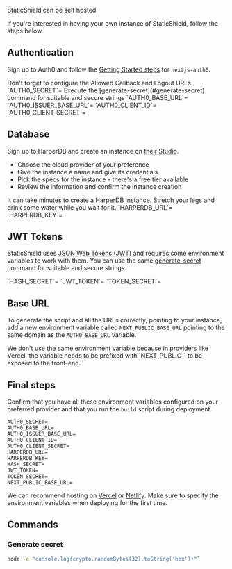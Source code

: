 StaticShield can be self hosted

If you're interested in having your own instance of StaticShield, follow the steps below.

## Authentication

Sign up to Auth0 and follow the [Getting Started steps](https://github.com/auth0/nextjs-auth0#getting-started) for `nextjs-auth0`.

<Callout type="warning">
  Don't forget to configure the Allowed Callback and Logout URLs.
</Callout>

<Accordion title='Environment variables from this step'>
`AUTH0_SECRET`= Execute the [generate-secret](#generate-secret) command for suitable and secure strings  
`AUTH0_BASE_URL`=  
`AUTH0_ISSUER_BASE_URL`=  
`AUTH0_CLIENT_ID`=  
`AUTH0_CLIENT_SECRET`=  
</Accordion>

## Database

Sign up to HarperDB and create an instance on [their Studio](https://studio.harperdb.io/sign-up).

- Choose the cloud provider of your preference
- Give the instance a name and give its credentials
- Pick the specs for the instance - there's a free tier available
- Review the information and confirm the instance creation

<Callout type="info">
  It can take minutes to create a HarperDB instance.
  Stretch your legs and drink some water while you wait for it.
</Callout>

<Accordion title='Environment variables from this step'>
`HARPERDB_URL`=  
`HARPERDB_KEY`=
</Accordion>

## JWT Tokens

StaticShield uses [JSON Web Tokens (JWT)](https://jwt.io/) and requires some environment variables to work with them. You can use the same [generate-secret](#generate-secret) command for suitable and secure strings.

<Accordion title='Environment variables from this step'>
`HASH_SECRET`=  
`JWT_TOKEN`=  
`TOKEN_SECRET`=  
</Accordion>

## Base URL

To generate the script and all the URLs correctly, pointing to your instance, add a new environment variable called `NEXT_PUBLIC_BASE_URL` pointing to the same domain as the `AUTH0_BASE_URL` variable.

<Callout type="info">
  We don't use the same environment variable because in providers like Vercel, the variable needs to be prefixed with `NEXT_PUBLIC_` to be exposed to the front-end.
</Callout>

## Final steps

Confirm that you have all these environment variables configured on your preferred provider and that you run the `build` script during deployment.

```.env
AUTH0_SECRET=
AUTH0_BASE_URL=
AUTH0_ISSUER_BASE_URL=
AUTH0_CLIENT_ID=
AUTH0_CLIENT_SECRET=
HARPERDB_URL=
HARPERDB_KEY=
HASH_SECRET=
JWT_TOKEN=
TOKEN_SECRET=
NEXT_PUBLIC_BASE_URL=
```

We can recommend hosting on [Vercel](https://vercel.com/) or [Netlify](https://www.netlify.com/). Make sure to specify the environment variables when deploying for the first time.

## Commands

### Generate secret

```sh
node -e "console.log(crypto.randomBytes(32).toString('hex'))"`
```
